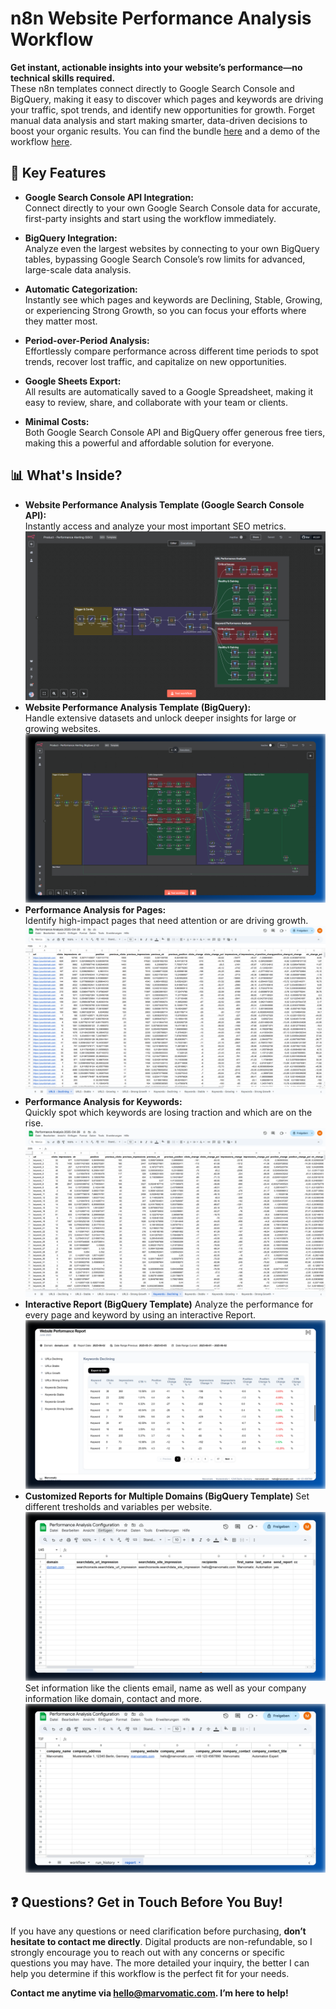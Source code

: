 
# n8n Website Performance Analysis Workflow

**Get instant, actionable insights into your website’s performance—no technical skills required.**  
These n8n templates connect directly to Google Search Console and BigQuery, making it easy to discover which pages and keywords are driving your traffic, spot trends, and identify new opportunities for growth. Forget manual data analysis and start making smarter, data-driven decisions to boost your organic results. You can find the bundle [here](https://marvomatic.com/products/n8n-website-performance-analysis-workflow/) and a demo of the workflow [here](https://youtu.be/P_6qXBhF8YU?si=0N3HEzFS1txeFvzG).

## 🚀 Key Features

- **Google Search Console API Integration:**  
  Connect directly to your own Google Search Console data for accurate, first-party insights and start using the workflow immediately.

- **BigQuery Integration:**  
  Analyze even the largest websites by connecting to your own BigQuery tables, bypassing Google Search Console’s row limits for advanced, large-scale data analysis.

- **Automatic Categorization:**  
  Instantly see which pages and keywords are Declining, Stable, Growing, or experiencing Strong Growth, so you can focus your efforts where they matter most.

- **Period-over-Period Analysis:**  
  Effortlessly compare performance across different time periods to spot trends, recover lost traffic, and capitalize on new opportunities.

- **Google Sheets Export:**  
  All results are automatically saved to a Google Spreadsheet, making it easy to review, share, and collaborate with your team or clients.

- **Minimal Costs:**  
  Both Google Search Console API and BigQuery offer generous free tiers, making this a powerful and affordable solution for everyone.

## 📊 What's Inside?

- **Website Performance Analysis Template (Google Search Console API):**  
  Instantly access and analyze your most important SEO metrics.
    ![n8n website performance analysis automation (gsc)](./n8n-performance-analysis-of-pages-and-keywords-gsc.png)
- **Website Performance Analysis Template (BigQuery):**  
  Handle extensive datasets and unlock deeper insights for large or growing websites.
    ![n8n-traffic-analysis-automation-for-websites-workflow-v2](./n8n-traffic-analysis-automation-for-websites-workflow-v2.png)
- **Performance Analysis for Pages:**  
  Identify high-impact pages that need attention or are driving growth.
    ![n8n website performance analysis automation output pages](./n8n-performance-analysis-output-pages.png)
- **Performance Analysis for Keywords:**  
  Quickly spot which keywords are losing traction and which are on the rise.
    ![n8n website performance analysis automation output keywords](./n8n-performance-analysis-output-keywords.png)
- **Interactive Report (BigQuery Template)**
  Analyze the performance for every page and keyword by using an interactive Report.
  ![n8n-traffic-analysis-automation-for-websites-keyword-analysis](./n8n-traffic-analysis-automation-for-websites-keyword-analysis.png)
- **Customized Reports for Multiple Domains (BigQuery Template)**
  Set different tresholds and variables per website.
  ![n8n-traffic-analysis-automation-for-websites-config-workflow](./n8n-traffic-analysis-automation-for-websites-config-workflow.png)
  Set information like the clients email, name as well as your company information like domain, contact and more.
  ![n8n-traffic-analysis-automation-for-websites-config](./n8n-traffic-analysis-automation-for-websites-config.png)

## ❓ Questions? Get in Touch Before You Buy!

If you have any questions or need clarification before purchasing, **don’t hesitate to contact me directly**. Digital products are non-refundable, so I strongly encourage you to reach out with any concerns or specific questions you may have. The more detailed your inquiry, the better I can help you determine if this workflow is the perfect fit for your needs.

**Contact me anytime via [hello@marvomatic.com](mailto:hello@marvomatic.com). I’m here to help!**


